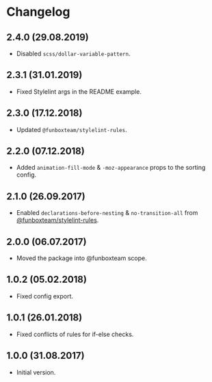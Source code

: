 # Changelog

## 2.4.0 (29.08.2019)

* Disabled `scss/dollar-variable-pattern`.

## 2.3.1 (31.01.2019)

* Fixed Stylelint args in the README example.

## 2.3.0 (17.12.2018)

* Updated  `@funboxteam/stylelint-rules`.

## 2.2.0 (07.12.2018)

* Added `animation-fill-mode` & `-moz-appearance` props to the sorting config.

## 2.1.0 (26.09.2017)

* Enabled `declarations-before-nesting` & `no-transition-all` from [@funboxteam/stylelint-rules](https://github.com/funbox/stylelint-rules).

## 2.0.0 (06.07.2017)

* Moved the package into @funboxteam scope.

## 1.0.2 (05.02.2018)

* Fixed config export.

## 1.0.1 (26.01.2018)

* Fixed conflicts of rules for if-else checks.

## 1.0.0 (31.08.2017)

* Initial version.
